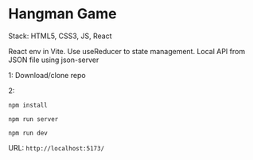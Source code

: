 # Hangman Game

Stack: HTML5, CSS3, JS, React

React env in Vite.
Use useReducer to state management.
Local API from JSON file using json-server 

1: Download/clone repo 

2:

`npm install`

`npm run server`

`npm run dev`

URL: `http://localhost:5173/`
